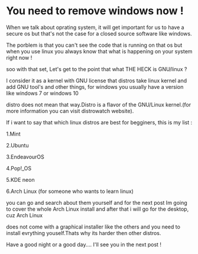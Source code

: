# You need to remove windows now !

When we talk about oprating system, it will get important for us to have a secure os but that's not the case for a closed source software like windows.

The porblem is that you can't see the code that is running on that os but when you use linux you always know that what is happening on your system right now !

soo with that set, Let's get to the point that what THE HECK is GNU/linux ? 

I consider it as a kernel with GNU license that distros take linux kernel and add GNU tool's and other things, for windows you usually have a version like windows 7 or windows 10

distro does not mean that way.Distro is a flavor of the GNU/Linux kernel.(for more information you can visit distrowatch website).

If i want to say that which linux distros are best for begginers, this is my list :

1.Mint 

2.Ubuntu

3.EndeavourOS

4.Pop!_OS

5.KDE neon

6.Arch Linux (for someone who wants to learn linux)

you can go and search about them yourself and for the next post Im going to cover the whole Arch Linux install and after that i will go for the desktop, cuz Arch Linux

does not come with a graphical installer like the others and you need to install evrything youself.Thats why its harder then other distros.

Have a good night or a good day.... I'll see you in the next post !
